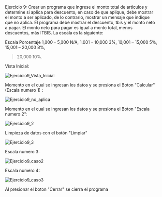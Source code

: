 Ejercicio 9: Crear un programa que ingrese el monto total de artículos y determine si
aplica para descuento, en caso de que aplique, debe mostrar el monto a ser aplicado, de
lo contrario, mostrar un mensaje que indique que no aplica. El programa debe mostrar
el descuento, tbis y el monto neto a pagar. El monto neto para pagar es igual a monto
total, menos descuentos, más ITBIS.
La escala es la siguiente:

Escala Porcentaje
1,000 – 5,000 N/A, 
1,001 – 10,000 3%, 
10,001 – 15,000 5%, 
15,001 – 20,000 8%, 
>20,000 10%.


Vista Inicial:

![Ejercicio9_Vista_Inicial](https://github.com/Lenny-noel-de-leon-reyes/Ejercicio9_descuentoArticulos/assets/158470011/66986d0f-42a2-4832-959a-c89c3e756c95)


Momento en el cual se ingresan los datos y se presiona el Boton "Calcular" (Escala numero 1) :

![Ejercicio9_no_aplica](https://github.com/Lenny-noel-de-leon-reyes/Ejercicio9_descuentoArticulos/assets/158470011/d473fe9e-3438-4fb9-ad2d-84377804afb7)

Momento en el cual se ingresan los datos y se presiona el Boton "Escala numero 2":

![Ejercicio9_2](https://github.com/Lenny-noel-de-leon-reyes/Ejercicio9_descuentoArticulos/assets/158470011/6b3faede-ee12-4f64-b5f4-f41f42562580)



Limpieza de datos con el botón "Limpiar"

![Ejercicio9_3](https://github.com/Lenny-noel-de-leon-reyes/Ejercicio9_descuentoArticulos/assets/158470011/0824754a-b432-4b5c-a4e9-3edf497547c4)

Escala numero 3:

![Ejercicio9_caso2](https://github.com/Lenny-noel-de-leon-reyes/Ejercicio9_descuentoArticulos/assets/158470011/f93c2419-5769-4e5f-9cad-73a60ca14a65)

Escala numero 4:

  ![Ejercicio9_caso3](https://github.com/Lenny-noel-de-leon-reyes/Ejercicio9_descuentoArticulos/assets/158470011/63157b17-4fe2-4e45-b8bd-eed3bd048779)


Al presionar el boton "Cerrar" se cierra el programa

